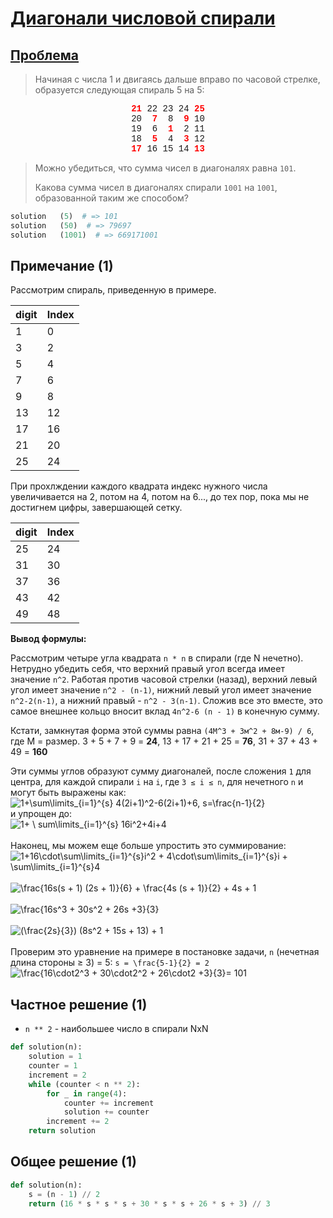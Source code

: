 # [Диагонали числовой спирали](TODO)

## [Проблема](https://euler.jakumo.org/problems/view/28.html)

> Начиная с числа 1 и двигаясь дальше вправо по часовой стрелке, образуется следующая спираль 5 на 5:
>

<p style="text-align:center;font-family:'courier new';"><span style="color:#ff0000;font-family:'courier new';"><b>21</b></span> 22 23 24 <span style="color:#ff0000;font-family:'courier new';"><b>25</b></span><br>
20 &nbsp;<span style="color:#ff0000;font-family:'courier new';"><b>7</b></span> &nbsp;8 &nbsp;<span style="color:#ff0000;font-family:'courier new';"><b>9</b></span> 10<br>
19 &nbsp;6 &nbsp;<span style="color:#ff0000;font-family:'courier new';"><b>1</b></span> &nbsp;2 11<br>
18 &nbsp;<span style="color:#ff0000;font-family:'courier new';"><b>5</b></span> &nbsp;4 &nbsp;<span style="color:#ff0000;font-family:'courier new';"><b>3</b></span> 12<br><span style="color:#ff0000;font-family:'courier new';"><b>17</b></span> 16 15 14 <span style="color:#ff0000;font-family:'courier new';"><b>13</b></span></p>

>Можно убедиться, что сумма чисел в диагоналях равна `101`.
>
>Какова сумма чисел в диагоналях спирали `1001` на `1001`, образованной таким же способом?

``` python
solution   (5)  # => 101
solution   (50)  # => 79697
solution   (1001)  # => 669171001
```

## Примечание (1)

Рассмотрим спираль, приведенную в примере.

| digit | Index |
| ----- | ----- |
| 1     | 0     |
| 3     | 2     |
| 5     | 4     |
| 7     | 6     |
| 9     | 8     |
| 13    | 12    |
| 17    | 16    |
| 21    | 20    |
| 25    | 24    |

При прохлждении каждого квадрата индекс нужного числа увеличивается на 2, потом на 4, потом на 6..., до тех пор,
пока мы не достигнем цифры, завершающей сетку.


| digit | Index |
| ----- | ----- |
| 25    | 24    |
| 31    | 30    |
| 37    | 36    |
| 43    | 42    |
| 49    | 48    |


__Вывод формулы:__

Рассмотрим четыре угла квадрата `n * n`  в спирали  (где N нечетно).
Нетрудно убедить себя, что верхний правый угол всегда имеет значение `n^2`.
Работая против часовой стрелки (назад), верхний левый угол имеет значение `n^2 - (n-1)`,
нижний левый угол имеет значение `n^2-2(n-1)`, а нижний правый - `n^2 - 3(n-1)`.
Сложив все это вместе, это самое внешнее кольцо вносит вклад `4n^2-6 (n - 1)` в конечную сумму.

Кстати, замкнутая форма этой суммы равна `(4М^3 + 3м^2 + 8м-9) / 6`, где М = размер.
3 + 5 + 7 + 9 = **24**, 13 + 17 + 21 + 25 = **76**, 31 + 37 + 43 + 49 = **160**

Эти суммы углов образуют сумму диагоналей, после сложения `1` для центра, для каждой спирали `i` на `i`, где `3 ≤ i ≤ n`, для нечетного `n` и могут быть выражены как:
<br>
<img src="https://s0.wp.com/latex.php?latex=+1%2B%5Csum%5Climits_%7Bi%3D1%7D%5E%7Bs%7D+4%282i%2B1%29%5E2-6%282i%2B1%29%2B6%2C+s%3D%5Cfrac%7Bn-1%7D%7B2%7D+&amp;bg=ffffff&amp;fg=000&amp;s=0" alt=" 1+\sum\limits_{i=1}^{s} 4(2i+1)^2-6(2i+1)+6, s=\frac{n-1}{2} " title=" 1+\sum\limits_{i=1}^{s} 4(2i+1)^2-6(2i+1)+6, s=\frac{n-1}{2} " class="latex">
<br>
и упрощен до:
<br>
<img src="https://s0.wp.com/latex.php?latex=+1%2B%5Csum%5Climits_%7Bi%3D1%7D%5E%7Bs%7D+16i%5E2%2B4i%2B4+&amp;bg=ffffff&amp;fg=000&amp;s=0" alt=" 1+ \ sum\limits_{i=1}^{s} 16i^2+4i+4 " title=" 1+ \ sum\limits_{i=1}^{s} 16i^2+4i+4 " class="latex">
<br>
<br>
Наконец, мы можем еще больше упростить это суммирование:
<br>
<img src="https://s0.wp.com/latex.php?latex=+1%2B16%5Ccdot%5Csum%5Climits_%7Bi%3D1%7D%5E%7Bs%7Di%5E2+%2B+4%5Ccdot%5Csum%5Climits_%7Bi%3D1%7D%5E%7Bs%7Di+%2B+%5Csum%5Climits_%7Bi%3D1%7D%5E%7Bs%7D4+&amp;bg=ffffff&amp;fg=000&amp;s=0" alt=" 1+16\cdot\sum\limits_{i=1}^{s}i^2 + 4\cdot\sum\limits_{i=1}^{s}i + \sum\limits_{i=1}^{s}4 " title=" 1+16\cdot\sum\limits_{i=1}^{s}i^2 + 4\cdot\sum\limits_{i=1}^{s}i + \sum\limits_{i=1}^{s}4 " class="latex">
<br>
<br>
<img src="https://s0.wp.com/latex.php?latex=+%5Cfrac%7B16s%28s+%2B+1%29%282s+%2B+1%29%7D%7B6%7D+%2B+%5Cfrac%7B4s%28s+%2B+1%29%7D%7B2%7D+%2B+4s+%2B+1+&amp;bg=ffffff&amp;fg=000&amp;s=0" alt=" \frac{16s(s + 1) (2s + 1)}{6} + \frac{4s (s + 1)}{2} + 4s + 1 " title=" \frac{16s(s + 1) (2s + 1)}{6} + \frac{4s (s + 1)}{2} + 4s + 1 " class="latex">
<br>
<br>
<img src="https://s0.wp.com/latex.php?latex=+%5Cfrac%7B16s%5E3+%2B+30s%5E2+%2B+26s+%2B3%7D%7B3%7D+&amp;bg=ffffff&amp;fg=000&amp;s=0" alt=" \frac{16s^3 + 30s^2 + 26s +3}{3} " title=" \frac{16s^3 + 30s^2 + 26s +3}{3} " class="latex">
<br>
<br>
<img src="https://s0.wp.com/latex.php?latex=+%28%5Cfrac%7B2s%7D%7B3%7D%29+%288s%5E2+%2B+15s+%2B+13%29+%2B+1+&amp;bg=ffffff&amp;fg=000&amp;s=0" alt=" (\frac{2s}{3}) (8s^2 + 15s + 13) + 1 " title=" (\frac{2s}{3}) (8s^2 + 15s + 13) + 1 " class="latex">
<br>
<br>
Проверим это уравнение на примере в постановке задачи, `n` (нечетная длина стороны ≥ 3) = 5:  `s = \frac{5-1}{2} = 2`
<br>
<img src="https://s0.wp.com/latex.php?latex=+%5Cfrac%7B16%5Ccdot2%5E3+%2B+30%5Ccdot2%5E2+%2B+26%5Ccdot2+%2B3%7D%7B3%7D%3D+101+&amp;bg=ffffff&amp;fg=000&amp;s=0" alt=" \frac{16\cdot2^3 + 30\cdot2^2 + 26\cdot2 +3}{3}= 101 " title=" \frac{16\cdot2^3 + 30\cdot2^2 + 26\cdot2 +3}{3}= 101 " class="latex">
 
## Частное решение (1)
- `n ** 2` - наибольшее число в спирали NxN

```python
def solution(n):
    solution = 1
    counter = 1
    increment = 2
    while (counter < n ** 2):
        for _ in range(4):
            counter += increment
            solution += counter
        increment += 2
    return solution
```

## Общее решение (1)

```python
def solution(n):
    s = (n - 1) // 2
    return (16 * s * s * s + 30 * s * s + 26 * s + 3) // 3
```
